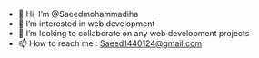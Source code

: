 - 👋 Hi, I’m @Saeedmohammadiha
- 👀 I’m interested in web development
- 💞️ I’m looking to collaborate on any web development projects
- 📫 How to reach me : Saeed1440124@gmail.com

<!---
Saeedmohammadiha/Saeedmohammadiha is a ✨ special ✨ repository because its `README.md` (this file) appears on your GitHub profile.
You can click the Preview link to take a look at your changes.
--->

